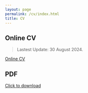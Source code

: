```yaml
---
layout: page
permalink: /cv/index.html
title: CV
---
```


## Online CV

> Lastest Update: 30 August 2024.

[Online CV](https://sheensong.top/blog/CV)

## PDF
[Click to download](/academic/file/CV.pdf)